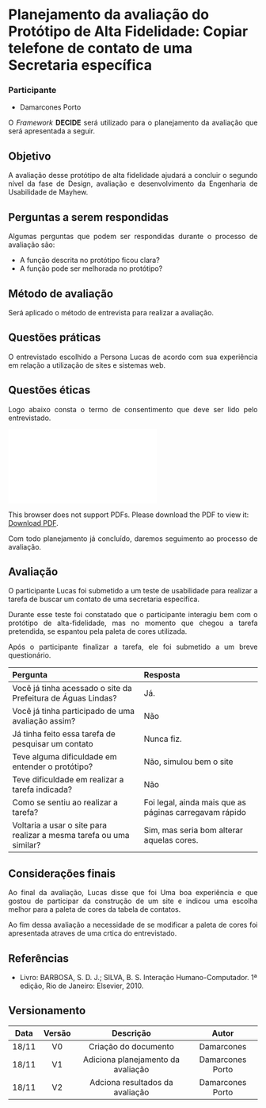 # Planejamento da avaliação do Protótipo de Alta Fidelidade: Copiar telefone de contato de uma Secretaria específica  

### Participante
- Damarcones Porto

<p align="justify">O <i>Framework</i> <b>DECIDE</b> será utilizado para o planejamento da avaliação que será apresentada a seguir.</p>

## Objetivo

<p align="justify">A avaliação desse protótipo de alta fidelidade ajudará a concluir o segundo nível da fase de Design, avaliação e desenvolvimento da Engenharia de Usabilidade de Mayhew.</p>

##  Perguntas a serem respondidas

<p align="justify">Algumas perguntas que podem ser respondidas durante o processo de avaliação são:</p>

- A função descrita no protótipo ficou clara?
- A função pode ser melhorada no protótipo?

##  Método de avaliação

<p align="justify"> Será aplicado o método de entrevista para realizar a avaliação.</p>

##  Questões práticas

<p align="justify">O entrevistado  escolhido a Persona Lucas de acordo com sua experiência em relação a utilização de sites e sistemas web.</p>

##  Questões éticas

<p align="justify">Logo abaixo consta o termo de consentimento que deve ser lido pelo entrevistado.</p>

<object data="../../imagens/TERMO_DE_CONSENTIMENTO_prot_alta.pdf" type="application/pdf" width="700px" height="500px">
<embed src="../../imagens/TERMO_DE_CONSENTIMENTO_prot_alta.pdf">
        <p>This browser does not support PDFs. Please download the PDF to view it: <a href="../../imagens/TERMO_DE_CONSENTIMENTO_prot_alta.pdf">Download PDF</a>.</p>
    </embed>
</object>
 
<p align="justify">Com todo planejamento já concluído, daremos seguimento ao processo de avaliação.</p>

## Avaliação 

<p align="justify">O participante Lucas foi submetido a um teste de usabilidade para realizar a tarefa de buscar um contato de uma secretaria especifíca.</p>
<p align="justify">Durante esse teste foi constatado que o participante interagiu bem com o protótipo de alta-fidelidade, mas no momento que chegou a tarefa pretendida, se espantou pela paleta de cores utilizada.</p>
<p align="justify"> Após o participante finalizar a tarefa, ele foi submetido a um breve questionário.</p>

|Pergunta                                                           |Resposta|
|:------------------------------------------------------------------|:-------|
|Você já tinha acessado o site da Prefeitura de Águas Lindas?       |Já.|
|Você já tinha participado de uma avaliação assim?                  |Não|
|Já tinha feito essa tarefa de pesquisar um contato                 |Nunca fiz.|
|Teve alguma dificuldade em entender o protótipo?                   |Não, simulou bem o site|
|Teve dificuldade em realizar a tarefa indicada?                    |Não|
|Como se sentiu ao realizar a tarefa?                               |Foi legal, ainda mais que as páginas carregavam rápido|
|Voltaria a usar o site para realizar a mesma tarefa ou uma similar?|Sim, mas seria bom alterar aquelas cores.|

## Considerações finais

<p align="justify"> Ao final da avaliação, Lucas disse que foi Uma boa experiência e que gostou de participar da construção de um site e indicou uma escolha melhor para a paleta de cores da tabela de contatos.</p>
<p align="justify">Ao fim dessa avaliação a necessidade de se modificar a paleta de cores foi apresentada atraves de uma crtica do entrevistado.</p>

## Referências

- Livro: BARBOSA, S. D. J.; SILVA, B. S. Interação Humano-Computador. 1ª edição, Rio de Janeiro: Elsevier, 2010.


## Versionamento

| Data | Versão |           Descrição             |    Autor    |
|:----:|:------:|:-------------------------------:|:-----------:|
|18/11 |V0      |     Criação do documento        |Damarcones  |
|18/11 |V1      | Adiciona planejamento da avaliação| Damarcones Porto|
|18/11 |V2      | Adciona resultados da avaliação | Damarcones Porto|